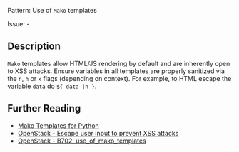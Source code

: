 Pattern: Use of `Mako` templates

Issue: -

## Description

`Mako` templates allow HTML/JS rendering by default and are
inherently open to XSS attacks. Ensure variables in all templates are
properly sanitized via the `n`, `h` or `x` flags (depending on context).
For example, to HTML escape the variable `data` do `${ data |h }`.

## Further Reading

* [Mako Templates for Python](http://www.makotemplates.org)
* [OpenStack - Escape user input to prevent XSS attacks](https://security.openstack.org/guidelines/dg_cross-site-scripting-xss.html)
* [OpenStack - B702: use_of_mako_templates](https://docs.openstack.org/bandit/latest/plugins/use_of_mako_templates.html)
